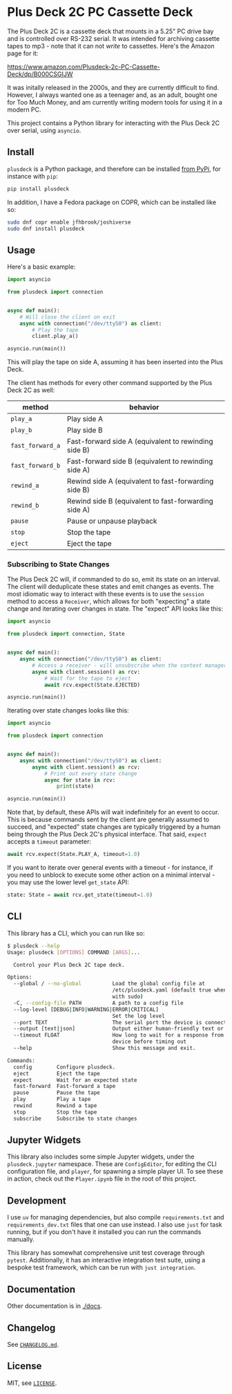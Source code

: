 # Plus Deck 2C PC Cassette Deck

The Plus Deck 2C is a cassette deck that mounts in a 5.25" PC drive bay and is controlled over RS-232 serial. It was intended for archiving cassette tapes to mp3 - note that it can not *write* to cassettes. Here's the Amazon page for it:

<https://www.amazon.com/Plusdeck-2c-PC-Cassette-Deck/dp/B000CSGIJW>

It was initally released in the 2000s, and they are currently difficult to find. However, I always wanted one as a teenager and, as an adult, bought one for Too Much Money, and am currently writing modern tools for using it in a modern PC.

This project contains a Python library for interacting with the Plus Deck 2C
over serial, using `asyncio`.

## Install

`plusdeck` is a Python package, and therefore can be installed [from PyPi](https://pypi.org/project/plusdeck/), for instance with `pip`:

```sh
pip install plusdeck
```

In addition, I have a Fedora package on COPR, which can be installed like so:

```sh
sudo dnf copr enable jfhbrook/joshiverse
sudo dnf install plusdeck
```

## Usage

Here's a basic example:

```py
import asyncio

from plusdeck import connection


async def main():
    # Will close the client on exit
    async with connection("/dev/ttyS0") as client:
        # Play the tape
        client.play_a()

asyncio.run(main())
```

This will play the tape on side A, assuming it has been inserted into the Plus Deck.

The client has methods for every other command supported by the Plus Deck 2C as well:

| method           | behavior                                             |
|------------------|------------------------------------------------------|
| `play_a`         | Play side A                                          |
| `play_b`         | Play side B                                          |
| `fast_forward_a` | Fast-forward side A (equivalent to rewinding side B) |
| `fast_forward_b` | Fast-forward side B (equivalent to rewinding side A) |
| `rewind_a`       | Rewind side A (equivalent to fast-forwarding side B) |
| `rewind_b`       | Rewind side B (equivalent to fast-forwarding side A) |
| `pause`          | Pause or unpause playback                            |
| `stop`           | Stop the tape                                        |
| `eject`          | Eject the tape                                       |

### Subscribing to State Changes

The Plus Deck 2C will, if commanded to do so, emit its state on an interval. The client will deduplicate these states and emit changes as events. The most idiomatic way to interact with these events is to use the `session` method to access a `Receiver`, which allows for both "expecting" a state change and iterating over changes in state. The "expect" API looks like this:

```py
import asyncio

from plusdeck import connection, State


async def main():
    async with connection("/dev/ttyS0") as client:
        # Access a receiver - will unsubscribe when the context manager exits
        async with client.session() as rcv:
            # Wait for the tape to eject
            await rcv.expect(State.EJECTED)

asyncio.run(main())
```

Iterating over state changes looks like this:

```py
import asyncio

from plusdeck import connection


async def main():
    async with connection("/dev/ttyS0") as client:
        async with client.session() as rcv:
            # Print out every state change
            async for state in rcv:
                print(state)

asyncio.run(main())
```

Note that, by default, these APIs will wait indefinitely for an event to occur. This is because commands sent by the client are generally assumed to succeed, and "expected" state changes are typically triggered by a human being through the Plus Deck 2C's physical interface. That said, `expect` accepts a `timeout` parameter:

```py
await rcv.expect(State.PLAY_A, timeout=1.0)
```

If you want to iterate over general events with a timeout - for instance, if you need to unblock to execute some other action on a minimal interval - you may use the lower level `get_state` API:

```py
state: State = await rcv.get_state(timeout=1.0)
```

## CLI

This library has a CLI, which you can run like so:

```sh
$ plusdeck --help
Usage: plusdeck [OPTIONS] COMMAND [ARGS]...

  Control your Plus Deck 2C tape deck.

Options:
  --global / --no-global          Load the global config file at
                                  /etc/plusdeck.yaml (default true when called
                                  with sudo)
  -C, --config-file PATH          A path to a config file
  --log-level [DEBUG|INFO|WARNING|ERROR|CRITICAL]
                                  Set the log level
  --port TEXT                     The serial port the device is connected to
  --output [text|json]            Output either human-friendly text or JSON
  --timeout FLOAT                 How long to wait for a response from the
                                  device before timing out
  --help                          Show this message and exit.

Commands:
  config        Configure plusdeck.
  eject         Eject the tape
  expect        Wait for an expected state
  fast-forward  Fast-forward a tape
  pause         Pause the tape
  play          Play a tape
  rewind        Rewind a tape
  stop          Stop the tape
  subscribe     Subscribe to state changes
```

## Jupyter Widgets

This library also includes some simple Jupyter widgets, under the `plusdeck.jupyter` namespace. These are `ConfigEditor`, for editing the CLI configuration file, and `player`, for spawning a simple player UI. To see these in action, check out the `Player.ipynb` file in the root of this project.

## Development

I use `uv` for managing dependencies, but also compile `requirements.txt` and `requirements_dev.txt` files that one can use instead. I also use `just` for task running, but if you don't have it installed you can run the commands manually.

This library has somewhat comprehensive unit test coverage through `pytest`. Additionally, it has an interactive integration test suite, using a bespoke test framework, which can be run with `just integration`.

## Documentation

Other documentation is in [./docs](./docs).

## Changelog

See [`CHANGELOG.md`](./CHANGELOG.md).

## License

MIT, see [`LICENSE`](./LICENSE).
